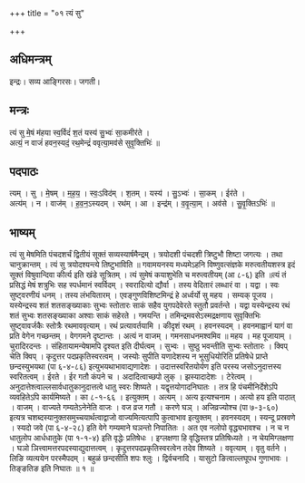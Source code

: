 +++
title = "०१ त्यं सु"

+++
## अधिमन्त्रम्
इन्द्रः। सव्य आङ्गिरसः। जगती।

## मन्त्रः
त्यं सु मे॒षं म॑हया स्व॒र्विदं॑ श॒तं यस्य॑ सु॒भ्वः॑ सा॒कमीर॑ते ।  
अत्यं॒ न वाजं॑ हवन॒स्यदं॒ रथ॒मेन्द्रं॑ ववृत्या॒मव॑से सुवृ॒क्तिभिः॑ ॥

## पदपाठः
त्यम् । सु । मे॒षम् । म॒ह॒य॒ । स्वः॒ऽविद॑म् । श॒तम् । यस्य॑ । सु॒ऽभ्वः॑ । सा॒कम् । ईर॑ते ।  
अत्य॑म् । न । वाज॑म् । ह॒व॒न॒ऽस्यदम् । रथ॑म् । आ । इन्द्र॑म् । व॒वृ॒त्या॒म् । अव॑से । सु॒वृ॒क्तिऽभिः॑ ॥

## भाष्यम्
त्यं सु मेषमिति पंचदशर्चं द्वितीयं सूक्तं सव्यस्यार्षमैन्द्रम् । त्रयोदशी पंचदशी त्रिष्टुभौ शिष्टा जगत्यः । तथा चानुक्रान्तम् । त्यं सु त्रयोदश्यन्त्ये तिष्टुभाविति ॥ गवामयनस्य मध्यमेऽहनि विष्णुवत्संज्ञके मरुत्वतीयशस्त्र इदं सूक्तं विषुवान्दिवा कीर्त्य इति खंडे सूत्रितम् । त्यं सुमेषं कयाशुभेति च मरुत्वतीयम् (आ ८-६) इति ॥त्यं तं प्रसिद्धं मेषं शत्रुभिः सह स्पर्धमानं स्वर्विदम् । स्वरादित्यो द्यौर्वा । तस्य वेदितारं लब्धारं वा । यद्वा । स्वः सुष्ट्वरणीयं धनम् । तस्य लंभयितारम् । एवङ्गुणविशिष्टमिन्द्रं हे अर्ध्वर्यो सु महय । सम्यक् पूजय । यस्येन्द्रस्य शतं शतसङ्ख्याकाः सुभ्वः स्तोतारः साकं सहैव युगपदेवेरते स्तुतौ प्रवर्तन्ते । यद्वा यस्येन्द्रस्य रथं शतं सुभ्वः शतसङ्ख्याका अश्वाः साकं सहेरते । गमयन्ति । तमिन्द्रमवसेऽस्मद्रक्षणाय सुवृक्तिभिः सुष्ट्वावर्जकैः स्तोत्रैः रथमाववृत्याम् । रथं प्रत्यावर्तयामि । कीदृशं रथम् । हवनस्यदम् । हवनमाह्वानं यागं वा प्रति वेगेन गच्छन्तम् । वेगगमने दृष्टान्तः । अत्यं न वाजम् । गमनसाधनमश्वमिव ॥ महय । मह पूजायाम् । चुरादिरदन्तः । संहितायामन्येषामपि दृश्यत इति दीर्घत्वम् । सुभ्वः । सुष्ठु भवन्तीति सुभ्वः स्तोतारः । क्विप् चेति क्विप् । कृदुत्तर पदप्रकृतिस्वरत्वम् । जस्योः सुपीति यणादेशस्य न भूसुधियोरिति प्रतिषेधे प्राप्ते छन्दस्युभयथा (पा ६-४-८६) इत्युभयथाभावाद्यणादेशः । उदात्तस्वरितयोर्यण इति परस्य जसोऽनुदात्तस्य स्वरितत्वम् । ईरते । ईर गतौ कंपने च । अदादित्वाच्छपो लुक् । झस्यादादेशः । टेरेत्वम् । अनुदात्तेश्त्वाल्लसार्वधातुकानुदात्तत्वे धातु स्वरः शिष्यते । यद्वृत्तयोगादनिघातः । तत्र हि पंचमीनिर्देशेऽपि व्यवहितेऽपि कार्यमिष्यते । का ८-१-६६ । इत्युक्तम् । अत्यम् । अत्य इत्यश्चनाम । अत्यो हय इति पाठात् । वाजम् । वाज्यते गम्यतेऽनेनेति वाजः । वज व्रज गतौ । करणे घञ् । अजिव्रज्योश्च (पा ७-३-६०) इत्यत्र चशब्दस्यानुक्तसमुच्चयार्थत्वाद्वाजो वाज्यमित्यत्पापि कुत्वाभाव इत्युक्तम् । हवनस्यदम् । स्यन्दू प्रस्रवणे । स्यदो जवे (पा ६-४-२८) इति वेगे गम्यमाने घञन्तो निपातितः । अत एव नलोपो वृद्ध्यभावश्च । न च न धातुलोप आर्धधातुके (पा १-१-४) इति वृद्धेः प्रतिषेधः । इग्लक्षणा हि वृद्धिस्तत्र प्रतिषिध्यते । न चेयमिग्लक्षणा । घञो ञित्त्वामत्तरपदस्याद्युदात्तत्वम् । कृदुत्तरपदप्रकृतिस्वरत्वेन तदेव शिष्यते । ववृत्याम् । वृतु वर्तने । लिङि व्यत्ययेन परस्मैपदम् । बहुळं छन्दसीति शपः श्लुः । द्विर्वचनादि । यासुटो ङित्वाल्लघूपध गुणाभावः । तिङ्ङतिङ इति निघातः ॥ १ ॥
